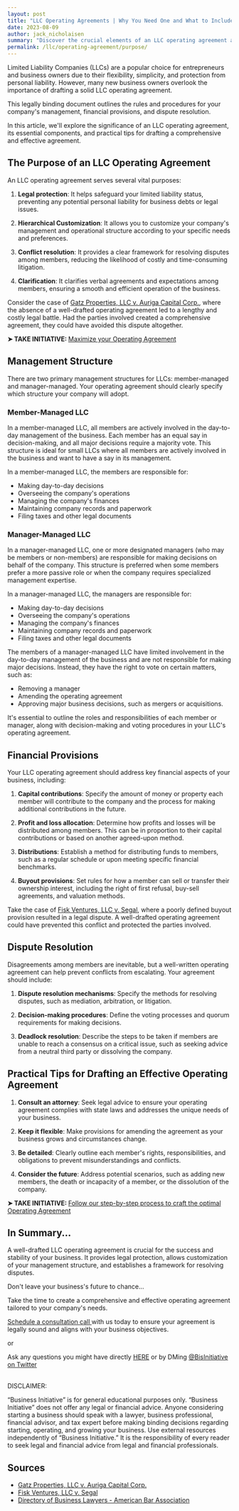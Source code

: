 ```yaml
---
layout: post
title: "LLC Operating Agreements | Why You Need One and What to Include"
date: 2023-08-09
author: jack_nicholaisen
summary: "Discover the crucial elements of an LLC operating agreement and why it's a must-have for your business. Unlock the secrets to drafting an effective agreement and avoid common pitfalls. Don't miss out on this comprehensive guide – read on to secure your business's future success!"
permalink: /llc/operating-agreement/purpose/
---
```


Limited Liability Companies (LLCs) are a popular choice for entrepreneurs and business owners due to their flexibility, simplicity, and protection from personal liability. However, many new business owners overlook the importance of drafting a solid LLC operating agreement. 

This legally binding document outlines the rules and procedures for your company's management, financial provisions, and dispute resolution. 

In this article, we'll explore the significance of an LLC operating agreement, its essential components, and practical tips for drafting a comprehensive and effective agreement.

## The Purpose of an LLC Operating Agreement

An LLC operating agreement serves several vital purposes:

1.  **Legal protection**: It helps safeguard your limited liability status, preventing any potential personal liability for business debts or legal issues.

2.  **Hierarchical Customization**: It allows you to customize your company's management and operational structure according to your specific needs and preferences.

3.  **Conflict resolution**: It provides a clear framework for resolving disputes among members, reducing the likelihood of costly and time-consuming litigation.

4.  **Clarification**: It clarifies verbal agreements and expectations among members, ensuring a smooth and efficient operation of the business.

Consider the case of [Gatz Properties, LLC v. Auriga Capital Corp.](https://www.courtlistener.com/opinion/3129041/gatz-properties-llc-v-auriga-capital-corp/), where the absence of a well-drafted operating agreement led to a lengthy and costly legal battle. Had the parties involved created a comprehensive agreement, they could have avoided this dispute altogether.

<p><b>➤ TAKE INITIATIVE: </b> <a href="https://www.businessinitiative.org/llc/operating-agreement/drafting/"> Maximize your Operating Agreement</a></p>

## Management Structure

There are two primary management structures for LLCs: member-managed and manager-managed. Your operating agreement should clearly specify which structure your company will adopt.

### Member-Managed LLC

In a member-managed LLC, all members are actively involved in the day-to-day management of the business. Each member has an equal say in decision-making, and all major decisions require a majority vote. This structure is ideal for small LLCs where all members are actively involved in the business and want to have a say in its management.

In a member-managed LLC, the members are responsible for:

-   Making day-to-day decisions
-   Overseeing the company's operations
-   Managing the company's finances
-   Maintaining company records and paperwork
-   Filing taxes and other legal documents

### Manager-Managed LLC

In a manager-managed LLC, one or more designated managers (who may be members or non-members) are responsible for making decisions on behalf of the company. This structure is preferred when some members prefer a more passive role or when the company requires specialized management expertise.

In a manager-managed LLC, the managers are responsible for:

-   Making day-to-day decisions
-   Overseeing the company's operations
-   Managing the company's finances
-   Maintaining company records and paperwork
-   Filing taxes and other legal documents

The members of a manager-managed LLC have limited involvement in the day-to-day management of the business and are not responsible for making major decisions. Instead, they have the right to vote on certain matters, such as:

-   Removing a manager
-   Amending the operating agreement
-   Approving major business decisions, such as mergers or acquisitions.

It's essential to outline the roles and responsibilities of each member or manager, along with decision-making and voting procedures in your LLC's operating agreement.

## Financial Provisions

Your LLC operating agreement should address key financial aspects of your business, including:

1.  **Capital contributions**: Specify the amount of money or property each member will contribute to the company and the process for making additional contributions in the future.

2.  **Profit and loss allocation**: Determine how profits and losses will be distributed among members. This can be in proportion to their capital contributions or based on another agreed-upon method.

3.  **Distributions**: Establish a method for distributing funds to members, such as a regular schedule or upon meeting specific financial benchmarks.

4.  **Buyout provisions**: Set rules for how a member can sell or transfer their ownership interest, including the right of first refusal, buy-sell agreements, and valuation methods.

Take the case of [Fisk Ventures, LLC v. Segal](https://casetext.com/case/fisk-ventures-llc-v-segal), where a poorly defined buyout provision resulted in a legal dispute. A well-drafted operating agreement could have prevented this conflict and protected the parties involved.

## Dispute Resolution

Disagreements among members are inevitable, but a well-written operating agreement can help prevent conflicts from escalating. Your agreement should include:

1.  **Dispute resolution mechanisms**: Specify the methods for resolving disputes, such as mediation, arbitration, or litigation.

2.  **Decision-making procedures**: Define the voting processes and quorum requirements for making decisions.

3.  **Deadlock resolution**: Describe the steps to be taken if members are unable to reach a consensus on a critical issue, such as seeking advice from a neutral third party or dissolving the company.

## Practical Tips for Drafting an Effective Operating Agreement

1.  **Consult an attorney**: Seek legal advice to ensure your operating agreement complies with state laws and addresses the unique needs of your business.

2.  **Keep it flexible**: Make provisions for amending the agreement as your business grows and circumstances change.

3.  **Be detailed**: Clearly outline each member's rights, responsibilities, and obligations to prevent misunderstandings and conflicts.

4.  **Consider the future**: Address potential scenarios, such as adding new members, the death or incapacity of a member, or the dissolution of the company.

<p><b>➤ TAKE INITIATIVE: </b> <a href="https://www.businessinitiative.org/llc/operating-agreement/step-by-step-process/">Follow our step-by-step process to craft the optimal Operating Agreement</a></p>

## In Summary...

A well-drafted LLC operating agreement is crucial for the success and stability of your business. It provides legal protection, allows customization of your management structure, and establishes a framework for resolving disputes. 

Don't leave your business's future to chance...

Take the time to create a comprehensive and effective operating agreement tailored to your company's needs.

[Schedule a consultation call ](<https://calendly.com/businessinitiative/30-minute-consultation-call>)with us today to ensure your agreement is legally sound and aligns with your business objectives.

or

Ask any questions you might have directly [HERE](https://www.businessinitiative.org/contact/) or by DMing [@BisInitiative on Twitter](https://twitter.com/BisInitiative)

<script async data-uid="0625212ce2" src="<https://adept-hustler-4565.ck.page/0625212ce2/index.js>"></script>

<br> DISCLAIMER:

“Business Initiative” is for general educational purposes only. “Business Initiative” does not offer any legal or financial advice. Anyone considering starting a business should speak with a lawyer, business professional, financial advisor, and tax expert before making binding decisions regarding starting, operating, and growing your business. Use external resources independently of “Business Initiative.” It is the responsibility of every reader to seek legal and financial advice from legal and financial professionals.

## Sources

-   [Gatz Properties, LLC v. Auriga Capital Corp.](https://www.courtlistener.com/opinion/3129041/gatz-properties-llc-v-auriga-capital-corp/)
-   [Fisk Ventures, LLC v. Segal](https://casetext.com/case/fisk-ventures-llc-v-segal)
-   [Directory of Business Lawyers - American Bar Association](https://www.americanbar.org/groups/business_law/resources/directory_of_business_lawyers/)